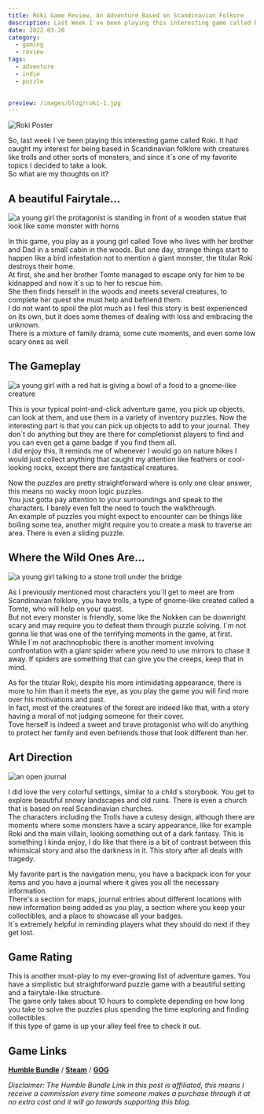 ```yaml
---
title: Röki Game Review, An Adventure Based on Scandinavian Folkore
description: Last Week I´ve been playing this interesting game called Roki. It called my interest for being based in Scandinavian folkore.
date: 2022-03-20
category:
  - gaming
  - review
tags:
  - adventure
  - indie
  - puzzle
  

preview: /images/blog/roki-1.jpg
---
```

![Roki Poster](/images/blog/roki-1.jpg)

So, last week I´ve been playing this interesting game called Roki. It had caught my interest for being based in Scandinavian folklore with creatures like trolls and other sorts of monsters, and since it´s one of my favorite topics I decided to take a look.  
So what are my thoughts on it?

## **A beautiful Fairytale...**

![a young girl the protagonist is standing in front of a wooden statue that look like some monster with horns](/images/2022/rokiscreenshot1.png)

In this game, you play as a young girl called Tove who lives with her brother and Dad in a small cabin in the woods. But one day, strange things start to happen like a bird infestation not to mention a giant monster, the titular Roki destroys their home.  
At first, she and her brother Tomte managed to escape only for him to be kidnapped and now it´s up to her to rescue him.  
She then finds herself in the woods and meets several creatures, to complete her quest she must help and befriend them.  
I do not want to spoil the plot much as I feel this story is best experienced on its own, but it does some themes of dealing with loss and embracing the unknown.  
There is a mixture of family drama, some cute moments, and even some low scary ones as well

## **The Gameplay**

![a young girl with a red hat is giving a bowl of a food to a gnome-like creature](/images/2022/23swiJdEt7xTGBPUnFJy5zeadBErtzWvnBK3r8uig21diQKhasQj1ratfwRAf4AJmxcbD.jpg)

This is your typical point-and-click adventure game, you pick up objects, can look at them, and use them in a variety of inventory puzzles. Now the interesting part is that you can pick up objects to add to your journal. They don´t do anything but they are there for completionist players to find and you can even get a game badge if you find them all.  
I did enjoy this, It reminds me of whenever I would go on nature hikes I would just collect anything that caught my attention like feathers or cool-looking rocks, except there are fantastical creatures.

Now the puzzles are pretty straightforward where is only one clear answer, this means no wacky moon logic puzzles.  
You just gotta pay attention to your surroundings and speak to the characters. I barely even felt the need to touch the walkthrough.  
An example of puzzles you might expect to encounter can be things like boiling some tea, another might require you to create a mask to traverse an area. There is even a sliding puzzle.

## **Where the Wild Ones Are...**

![a young girl talking to a stone troll under the bridge](/images/2022/fMzT7HH.jpg)

As I previously mentioned most characters you´ll get to meet are from Scandinavian folklore, you have trolls, a type of gnome-like created called a Tomte, who will help on your quest.  
But not every monster is friendly, some like the Nokken can be downright scary and may require you to defeat them through puzzle solving. I´m not gonna lie that was one of the terrifying moments in the game, at first.  
While I´m not arachnophobic there is another moment involving confrontation with a giant spider where you need to use mirrors to chase it away. If spiders are something that can give you the creeps, keep that in mind.

As for the titular Roki, despite his more intimidating appearance, there is more to him than it meets the eye, as you play the game you will find more over his motivations and past.  
In fact, most of the creatures of the forest are indeed like that, with a story having a moral of not judging someone for their cover.  
Tove herself is indeed a sweet and brave protagonist who will do anything to protect her family and even befriends those that look different than her.

## **Art Direction**

![an open journal](/images/2022/7hmlnpS.jpg)

I did love the very colorful settings, similar to a child´s storybook. You get to explore beautiful snowy landscapes and old ruins. There is even a church that is based on real Scandinavian churches.  
The characters including the Trolls have a cutesy design, although there are moments where some monsters have a scary appearance, like for example Roki and the main villain, looking something out of a dark fantasy. This is something I kinda enjoy, I do like that there is a bit of contrast between this whimsical story and also the darkness in it. This story after all deals with tragedy.

My favorite part is the navigation menu, you have a backpack icon for your items and you have a journal where it gives you all the necessary information.  
There's a section for maps, journal entries about different locations with new information being added as you play, a section where you keep your collectibles, and a place to showcase all your badges.  
It´s extremely helpful in reminding players what they should do next if they get lost.



## Game Rating

This is another must-play to my ever-growing list of adventure games. You have a simplistic but straightforward puzzle game with a beautiful setting and a fairytale-like structure.  
The game only takes about 10 hours to complete depending on how long you take to solve the puzzles plus spending the time exploring and finding collectibles.  
If this type of game is up your alley feel free to check it out.



## Game Links

[**Humble Bundle**](https://www.humblebundle.com/store/roki?partner=ghastlymirror) / [**Steam**](https://store.steampowered.com/app/1067540/Rki/) / [**GOG**](https://www.gog.com/game/roki)

*Disclaimer: The Humble Bundle Link in this post is affiliated, this means I receive a commission every time someone makes a purchase through it at no extra cost and it will go towards supporting this blog.*
